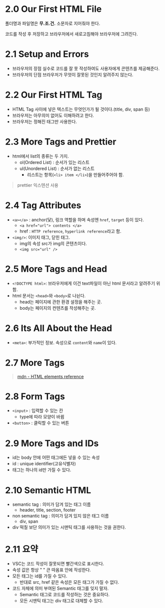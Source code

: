 # 2.0 Our First HTML File

폴더명과 파일명은 **무.조.건.** 소문자로 지어줘야 한다.

코드를 작성 후 저장하고 브라우저에서 새로고침해야 브라우저에 그려진다.

# 2.1 Setup and Errors

- 브라우저의 장점 실수로 코드를 잘 못 작성하여도 사용자에게 콘텐츠를 제공해준다.
- 브라우저의 단점 브라우저가 무엇이 잘못된 것인지 알려주지 않는다.

# 2.2 Our First HTML Tag

- HTML Tag 사이에 넣은 텍스트는 무엇인가가 될 것이다.(title, div, span 등)
- 브라우저는 아무의미 없어도 이해하려고 한다.
- 브라우저는 정해진 태그만 사용한다.

# 2.3 More Tags and Prettier

- html에서 list의 종류는 두 가지.
  - ol(Ordered List) : 순서가 있는 리스트
  - ul(Unordered List) : 순서가 없는 리스트
    - 리스트는 항목(`<li> item </li>`)을 만들어주어야 함.

> prettier 익스텐션 사용

# 2.4 Tag Attributes

- `<a></a>` : anchor(닻), 링크 역할을 하며 속성엔 `href`, `target` 등이 있다.
  - `<a href="url"> contents </a>`
  - href : `HTTP reference`, `hyperlink reference`라고 함.
- `<img/>`: 이미지 태그, 닫힌 태그.
  - img의 속성 src가 img의 콘텐츠이다.
  - `<img src="url" />`

# 2.5 More Tags and Head

- `<!DOCTYPE html>`: 브라우저에게 이건 text파일이 아닌 html 문서라고 알려주기 위함.
- html 문서는 `<head>`와 `<body>`로 나뉜다.
  - head는 페이지에 관한 환경 설정을 해주는 곳.
  - body는 페이지의 컨텐츠를 작성해주는 곳.

# 2.6 Its All About the Head

- `<meta>`: 부가적인 정보. 속성으로 `content`와 `name`이 있다.

# 2.7 More Tags

> [mdn - HTML elements reference](https://developer.mozilla.org/en-US/docs/Web/HTML/Element)

# 2.8 Form Tags

- `<input>` : 입력할 수 있는 칸
  - type에 따라 모양이 바뀜
- `<button>` : 클릭할 수 있는 버튼

# 2.9 More Tags and IDs

- id는 body 안에 어떤 태그에든 넣을 수 있는 속성
- id : unique identifier(고유식별자)
- 태그는 하나의 id만 가질 수 있다.

# 2.10 Semantic HTML

- semantic tag : 의미가 담겨 있는 태그 이름
  - header, title, section, footer
- non semantic tag : 의미가 담겨 있지 않은 태그 이름
  - div, span
- div 떡칠 보단 의미가 있는 시맨틱 태그를 사용하는 것을 권한다.

# 2.11 요약

- VSC는 코드 작성이 잘못되면 빨간색으로 표시한다.
- 속성 값은 항상 " " 큰 따옴표 안에 작성한다.
- 모든 태그는 id를 가질 수 있다.
  - 반대로 src, href 같은 속성은 모든 태그가 가질 수 없다.
- 코드 자체에 의미 부여된 Semantic 태그를 잊지 말자.
  - Semantic 태그로 코드를 작성하는 것은 중요하다.
  - 모든 시맨틱 태그는 div 태그로 대체할 수 있다.
